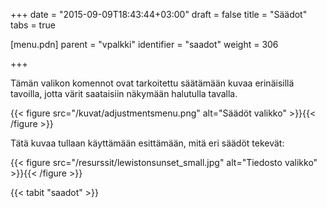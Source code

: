 +++
date = "2015-09-09T18:43:44+03:00"
draft = false
title = "Säädot"
tabs = true

[menu.pdn]
    parent = "vpalkki"
    identifier = "saadot"
    weight = 306

+++

Tämän valikon komennot ovat tarkoitettu säätämään kuvaa erinäisillä tavoilla, jotta värit saataisiin näkymään halutulla tavalla.

{{< figure src="/kuvat/adjustmentsmenu.png" alt="Säädöt valikko" >}}{{< /figure >}}

Tätä kuvaa tullaan käyttämään esittämään, mitä eri säädöt tekevät:

{{< figure src="/resurssit/lewistonsunset_small.jpg" alt="Tiedosto valikko" >}}{{< /figure >}}

{{< tabit "saadot" >}}
